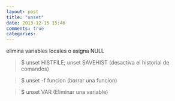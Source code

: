 ```yaml
---
layout: post
title: "unset"
date: 2013-12-15 15:46
comments: true
categories: 
---
```

elimina variables locales o asigna NULL

>$ unset HISTFILE; unset SAVEHIST  (desactiva el historial de comandos)

>$ unset -f funcion (borrar una funcion)

>$ unset VAR (Eliminar una variable)

